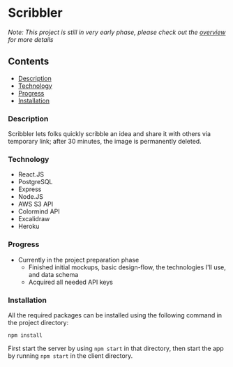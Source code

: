 # Scribbler

*Note: This project is still in very early phase, please check out the [overview](docs/overview.md) for more details*

## Contents

  - [Description](#description)
  - [Technology](#technology)
  - [Progress](#progress)
  - [Installation](#installation)


### Description

Scribbler lets folks quickly scribble an idea and share it with others via temporary link; after 30 minutes, the image is permanently deleted.

### Technology

- React.JS 
- PostgreSQL
- Express
- Node.JS
- AWS S3 API
- Colormind API
- Excalidraw
- Heroku


### Progress

- Currently in the project preparation phase
  - Finished initial mockups, basic design-flow, the technologies I'll use, and data schema
  - Acquired all needed API keys

### Installation

All the required packages can be installed using the following command in the project directory:
```
npm install
```

First start the server by using `npm start` in that directory, then start the app by running `npm start` in the client directory.

